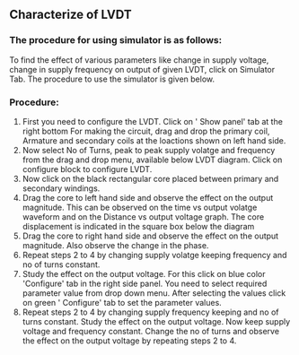 ## Characterize of LVDT
### The procedure for using simulator is as follows:
To find the effect of various parameters like change in supply voltage, change in supply frequency on output of given LVDT, click on Simulator Tab. The procedure to use the simulator is given below. 

### Procedure:

1. First you need to configure the LVDT. Click on ' Show panel' tab at the right bottom For making the circuit, drag and drop the primary coil, Armature and secondary coils at the loactions shown on left hand side.
2. Now select No of Turns, peak to peak supply volatge and frequency from the drag and drop menu, available below LVDT diagram. Click on configure block to configure LVDT.
3. Now click on the black rectangular core placed between primary and secondary windings.
4. Drag the core to left hand side and observe the effect on the output magnitude. This can be observed on the time vs output volatge waveform and on the Distance vs output voltage graph. The core displacement is indicated in the square box below the diagram
5. Drag the core to right hand side and observe the effect on the output magnitude. Also observe the change in the phase.
6. Repeat steps 2 to 4 by changing supply volatge keeping frequency and no of turns constant.
7. Study the effect on the output voltage. For this click on blue color 'Configure' tab in the right side panel. You need to select required parameter value from drop down menu. After selecting the values click on green ' Configure' tab to set the parameter values.
8. Repeat steps 2 to 4 by changing supply frequency keeping and no of turns constant. Study the effect on the output voltage.
Now keep supply voltage and frequency constant. Change the no of turns and observe the effect on the output voltage by repeating steps 2 to 4. 




 


 

 

 